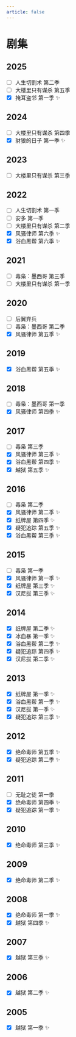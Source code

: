 ```yaml
---
article: false
---
```


# 剧集

## 2025

- [ ] 人生切割术 第二季
- [ ] 大楼里只有谋杀 第五季
- [x] 掩耳盗邻 第一季 ✨

## 2024

- [ ] 大楼里只有谋杀 第四季
- [x] 豺狼的日子 第一季 ✨

## 2023

- [ ] 大楼里只有谋杀 第三季

## 2022

- [ ] 人生切割术 第一季
- [ ] 安多 第一季
- [ ] 大楼里只有谋杀 第二季
- [x] 风骚律师 第六季 ✨
- [x] 浴血黑帮 第六季 ✨

## 2021

- [ ] 毒枭：墨西哥 第三季
- [ ] 大楼里只有谋杀 第一季

## 2020

- [ ] 后翼弃兵
- [ ] 毒枭：墨西哥 第二季
- [x] 风骚律师 第五季 ✨

## 2019

- [x] 浴血黑帮 第五季 ✨

## 2018

- [ ] 毒枭：墨西哥 第一季
- [x] 风骚律师 第四季 ✨

## 2017

- [ ] 毒枭 第三季
- [x] 风骚律师 第三季 ✨
- [x] 浴血黑帮 第四季 ✨
- [x] 越狱 第五季 ✨

## 2016

- [ ] 毒枭 第二季
- [x] 风骚律师 第二季 ✨
- [x] 纸牌屋 第四季 ✨
- [x] 疑犯追踪 第五季 ✨
- [x] 浴血黑帮 第三季 ✨

## 2015

- [ ] 毒枭 第一季
- [x] 风骚律师 第一季 ✨
- [x] 纸牌屋 第三季 ✨
- [x] 汉尼拔 第三季 ✨

## 2014

- [x] 纸牌屋 第二季 ✨
- [x] 冰血暴 第一季 ✨
- [x] 浴血黑帮 第二季 ✨
- [x] 疑犯追踪 第四季 ✨
- [x] 汉尼拔 第二季 ✨

## 2013

- [x] 纸牌屋 第一季 ✨
- [x] 浴血黑帮 第一季 ✨
- [x] 汉尼拔 第一季 ✨
- [x] 疑犯追踪 第三季 ✨

## 2012

- [x] 绝命毒师 第五季 ✨
- [x] 疑犯追踪 第二季 ✨

## 2011

- [ ] 无耻之徒 第一季
- [x] 绝命毒师 第四季 ✨
- [x] 疑犯追踪 第一季 ✨

## 2010

- [x] 绝命毒师 第三季 ✨

## 2009

- [x] 绝命毒师 第二季 ✨

## 2008

- [x] 绝命毒师 第一季 ✨
- [x] 越狱 第四季 ✨

## 2007

- [x] 越狱 第三季 ✨

## 2006

- [x] 越狱 第二季 ✨

## 2005

- [x] 越狱 第一季 ✨